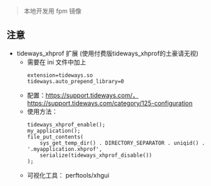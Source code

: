 > 本地开发用 fpm 镜像

## 注意
- tideways_xhprof 扩展 (使用付费版tideways_xhprof的土豪请无视)
	- 需要在 ini 文件中加上
		```
		extension=tideways.so
		tideways.auto_prepend_library=0
		```
	- 配置：https://support.tideways.com/，https://support.tideways.com/category/125-configuration
	- 使用方法：
		```
		tideways_xhprof_enable(); 
		my_application();
		file_put_contents(
		    sys_get_temp_dir() . DIRECTORY_SEPARATOR . uniqid() . '.myapplication.xhprof',
		    serialize(tideways_xhprof_disable())
		);
		```
	- 可视化工具： perftools/xhgui